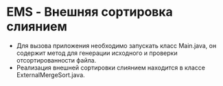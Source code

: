 # EMS - Внешняя сортировка слиянием
- Для вызова приложения необходимо запускать класс Main.java, он содержит метод для генерации исходного и проверки отсортированности файла.
- Реализация внешней сортировки слиянием находится в классе ExternalMergeSort.java.
